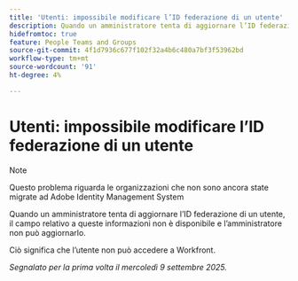 ```yaml
---
title: 'Utenti: impossibile modificare l’ID federazione di un utente'
description: Quando un amministratore tenta di aggiornare l’ID federazione di un utente, il campo relativo a queste informazioni non è disponibile e l’amministratore non può aggiornarlo.
hidefromtoc: true
feature: People Teams and Groups
source-git-commit: 4f1d7936c677f102f32a4b6c480a7bf3f53962bd
workflow-type: tm+mt
source-wordcount: '91'
ht-degree: 4%

---
```



# Utenti: impossibile modificare l’ID federazione di un utente

>[!NOTE]
>
>Questo problema riguarda le organizzazioni che non sono ancora state migrate ad Adobe Identity Management System

Quando un amministratore tenta di aggiornare l’ID federazione di un utente, il campo relativo a queste informazioni non è disponibile e l’amministratore non può aggiornarlo.

Ciò significa che l’utente non può accedere a Workfront.

_Segnalato per la prima volta il mercoledì 9 settembre 2025._
